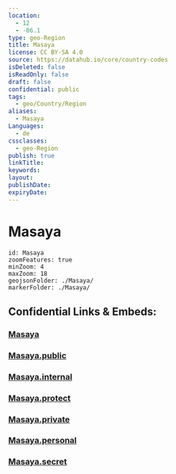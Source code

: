 ```yaml
---
location:
  - 12
  - -86.1
type: geo-Region
title: Masaya
license: CC BY-SA 4.0
source: https://datahub.io/core/country-codes
isDeleted: false
isReadOnly: false
draft: false
confidential: public
tags:
  - geo/Country/Region
aliases:
  - Masaya
Languages:
  - de
cssclasses:
  - geo-Region
publish: true
linkTitle:
keywords:
layout:
publishDate:
expiryDate:
---
```


# Masaya

```leaflet
id: Masaya
zoomFeatures: true 
minZoom: 4 
maxZoom: 18
geojsonFolder: ./Masaya/
markerFolder: ./Masaya/
```


## Confidential Links & Embeds: 

### [Masaya](/_Standards/Earth/Continent/America~Central/Nicaragua/departments~Nicaragua/Masaya.md) 

### [Masaya.public](/_public/Earth/Continent/America~Central/Nicaragua/departments~Nicaragua/Masaya.public.md) 

### [Masaya.internal](/_internal/Earth/Continent/America~Central/Nicaragua/departments~Nicaragua/Masaya.internal.md) 

### [Masaya.protect](/_protect/Earth/Continent/America~Central/Nicaragua/departments~Nicaragua/Masaya.protect.md) 

### [Masaya.private](/_private/Earth/Continent/America~Central/Nicaragua/departments~Nicaragua/Masaya.private.md) 

### [Masaya.personal](/_personal/Earth/Continent/America~Central/Nicaragua/departments~Nicaragua/Masaya.personal.md) 

### [Masaya.secret](/_secret/Earth/Continent/America~Central/Nicaragua/departments~Nicaragua/Masaya.secret.md)

